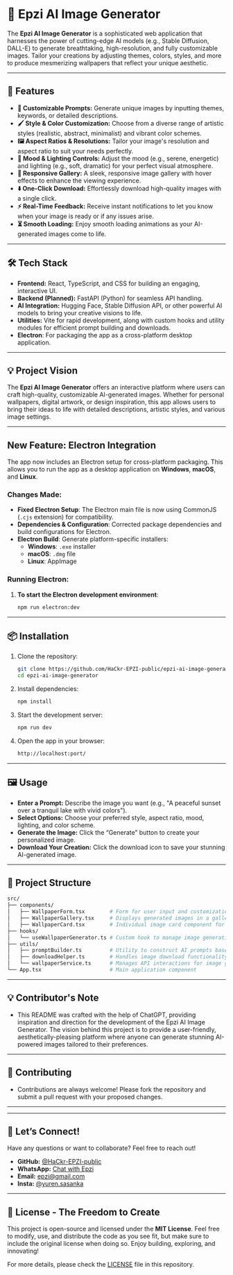 # 🌟 Epzi AI Image Generator

The **Epzi AI Image Generator** is a sophisticated web application that harnesses the power of cutting-edge AI models (e.g., Stable Diffusion, DALL-E) to generate breathtaking, high-resolution, and fully customizable images. Tailor your creations by adjusting themes, colors, styles, and more to produce mesmerizing wallpapers that reflect your unique aesthetic.

---

## 🚀 **Features**

- **🎨 Customizable Prompts:** Generate unique images by inputting themes, keywords, or detailed descriptions.
- **🖌️ Style & Color Customization:** Choose from a diverse range of artistic styles (realistic, abstract, minimalist) and vibrant color schemes.
- **🖼️ Aspect Ratios & Resolutions:** Tailor your image's resolution and aspect ratio to suit your needs perfectly.
- **🌈 Mood & Lighting Controls:** Adjust the mood (e.g., serene, energetic) and lighting (e.g., soft, dramatic) for your perfect visual atmosphere.
- **📸 Responsive Gallery:** A sleek, responsive image gallery with hover effects to enhance the viewing experience.
- **⬇️ One-Click Download:** Effortlessly download high-quality images with a single click.
- **⚡ Real-Time Feedback:** Receive instant notifications to let you know when your image is ready or if any issues arise.
- **⏳ Smooth Loading:** Enjoy smooth loading animations as your AI-generated images come to life.

---

## 🛠️ **Tech Stack**

- **Frontend:** React, TypeScript, and CSS for building an engaging, interactive UI.
- **Backend (Planned):** FastAPI (Python) for seamless API handling.
- **AI Integration:** Hugging Face, Stable Diffusion API, or other powerful AI models to bring your creative visions to life.
- **Utilities:** Vite for rapid development, along with custom hooks and utility modules for efficient prompt building and downloads.
- **Electron**: For packaging the app as a cross-platform desktop application.

---

## 💡 **Project Vision**

The **Epzi AI Image Generator** offers an interactive platform where users can craft high-quality, customizable AI-generated images. Whether for personal wallpapers, digital artwork, or design inspiration, this app allows users to bring their ideas to life with detailed descriptions, artistic styles, and various image settings.

---

## New Feature: Electron Integration

The app now includes an Electron setup for cross-platform packaging. This allows you to run the app as a desktop application on **Windows**, **macOS**, and **Linux**.

### Changes Made:

- **Fixed Electron Setup**: The Electron main file is now using CommonJS (`.cjs` extension) for compatibility.
- **Dependencies & Configuration**: Corrected package dependencies and build configurations for Electron.
- **Electron Build**: Generate platform-specific installers:
  - **Windows**: `.exe` installer
  - **macOS**: `.dmg` file
  - **Linux**: AppImage

### Running Electron:

1. **To start the Electron development environment**:

   ```bash
   npm run electron:dev
   ```

---

## 📦 **Installation**

1. Clone the repository:
    ```bash
    git clone https://github.com/HaCkr-EPZI-public/epzi-ai-image-generator.git
    cd epzi-ai-image-generator
    ```
2. Install dependencies:
    ```bash
    npm install
    ```
3. Start the development server:
    ```bash
    npm run dev
    ```
4. Open the app in your browser:
    ```bash
    http://localhost:port/
    ```

---

## 🖼️ **Usage**

- **Enter a Prompt:** Describe the image you want (e.g., "A peaceful sunset over a tranquil lake with vivid colors").
- **Select Options:** Choose your preferred style, aspect ratio, mood, lighting, and color scheme.
- **Generate the Image:** Click the “Generate” button to create your personalized image.
- **Download Your Creation:** Click the download icon to save your stunning AI-generated image.

---

## 📁 **Project Structure**

```bash
src/
├── components/
│   ├── WallpaperForm.tsx        # Form for user input and customization options
│   ├── WallpaperGallery.tsx     # Displays generated images in a gallery layout
│   ├── WallpaperCard.tsx        # Individual image card component for the gallery
├── hooks/
│   └── useWallpaperGenerator.ts # Custom hook to manage image generation logic
├── utils/
│   ├── promptBuilder.ts         # Utility to construct AI prompts based on user input
│   ├── downloadHelper.ts        # Handles image download functionality
│   └── wallpaperService.ts      # Manages API interactions for image generation
└── App.tsx                      # Main application component
```

---

## 💡 **Contributor's Note**

- This README was crafted with the help of ChatGPT, providing inspiration and direction for the development of the Epzi AI Image Generator. The vision behind this project is to provide a user-friendly, aesthetically-pleasing platform where anyone can generate stunning AI-powered images tailored to their preferences.

---

## 🤝 **Contributing**

- Contributions are always welcome! Please fork the repository and submit a pull request with your proposed changes.

---

---

## 📧 **Let’s Connect!**

Have any questions or want to collaborate? Feel free to reach out! 

- **GitHub:** [@HaCkr-EPZI-public](https://github.com/HaCkr-EPZI-public)
- **WhatsApp:** [Chat with Epzi](https://wa.me/+94759554531)
- **Email:** [epzi@gmail.com](king.mahasona.cewq@gmail.com)
- **Insta:** [@yuren.sasanka](https://www.instagram.com/yuren.sasanka/)

---

## 📝 **License - The Freedom to Create**

This project is open-source and licensed under the **MIT License**. Feel free to modify, use, and distribute the code as you see fit, but make sure to include the original license when doing so. Enjoy building, exploring, and innovating!

For more details, please check the [LICENSE](LICENSE) file in this repository.


